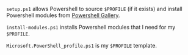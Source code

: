 `setup.ps1` allows Powershell to source `$PROFILE` (if it exists) and install Powershell modules from [Powershell Gallery](https://www.powershellgallery.com/).

`install-modules.ps1` installs Powershell modules that I need for my `$PROFILE`.

`Microsoft.PowerShell_profile.ps1` is my `$PROFILE` template.
